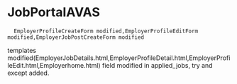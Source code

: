 # JobPortalAVAS
      EmployerProfileCreateForm modified,EmployerProfileEditForm modified,EmployerJobPostCreateForm modified
templates modified(EmployerJobDetails.html,EmployerProfileDetail.html,EmployerProfileEdit.html,Employerhome.html)
field modified in applied_jobs, try and except added.
